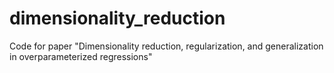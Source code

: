 # dimensionality_reduction
Code for paper "Dimensionality reduction, regularization, and generalization in overparameterized regressions"
